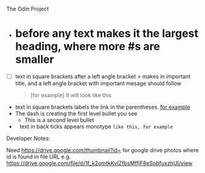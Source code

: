 The Odin Project 

- # before any text makes it the largest heading, where more #s are smaller
- [ ] text in square brackets after a left angle bracket > makes in important title, and a left angle bracket with important mesage should follow
	>[for example]
	>It will look like this
- [ ]( ) text in square brackets labels the link in the parentheses. [for example](https:www.github.com/moorcode)
- The dash is creating the first level bullet you see
	- This is a second level bullet
- ` ` text in back ticks appears monotype `like this, for example`


Developer Notes:

Need https://drive.google.com/thumbnail?id= for google drive photos where id is found in file URL e.g. https://drive.google.com/file/d/1f_k2omtkKvIZfbsMffjF8eSobfuxzhUI/view